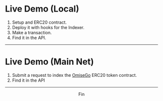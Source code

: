 # Live Demo (Local)

1. Setup and ERC20 contract.
3. Deploy it with hooks for the Indexer.
4. Make a transaction.
5. Find it in the API.

---

# Live Demo (Main Net)
1. Submit a request to index the [OmiseGo](https://etherscan.io/token/OmiseGo) ERC20 token contract.
2. Find it in the API

---

<center> Fin </center>
